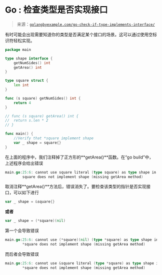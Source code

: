 <!--yml

类别：未分类

日期：2024-10-13 06:05:08

-->

# Go : 检查类型是否实现接口

> 来源：[`golangbyexample.com/go-check-if-type-implements-interface/`](https://golangbyexample.com/go-check-if-type-implements-interface/)

有时可能会出现需要知道你的类型是否满足某个接口的场景。这可以通过使用空标识符轻松实现。

```go
package main

type shape interface {
    getNumSides() int
    getArea() int
}

type square struct {
    len int
}

func (s square) getNumSides() int {
    return 4
}

// func (s square) getArea() int {
//  return s.len * 2
// }

func main() {
    //Verify that *square implement shape
    var _ shape = square{}
}
```

在上面的程序中，我们注释掉了正方形的**getArea()**函数。在“go build”中，上述程序会给出错误

```go
main.go:25:6: cannot use square literal (type square) as type shape in assignment:
        square does not implement shape (missing getArea method)
```

取消注释**getArea()**方法后，错误消失了。要检查该类型的指针是否实现接口，可以如下进行

```go
var _ shape = &square{}
```

**或者**

```go
var _ shape = (*square)(nil)
```

第一个会导致错误

```go
main.go:25:6: cannot use (*square)(nil) (type *square) as type shape in assignment:
        *square does not implement shape (missing getArea method)
```

而后者会导致错误

```go
main.go:25:6: cannot use &square literal (type *square) as type shape in assignment:
        *square does not implement shape (missing getArea method)
```


